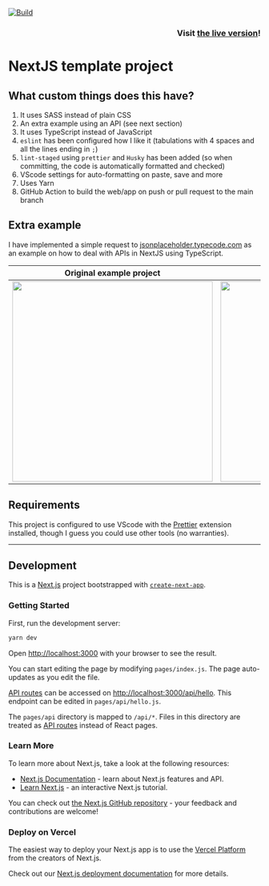 [![Build](https://github.com/margual56/nextjs-project-template/actions/workflows/main.yml/badge.svg?branch=main)](https://github.com/margual56/nextjs-project-template/actions/workflows/main.yml)

<h3 align="right">Visit <a href="https://nextjs-project-template-3ek075t3x-margual56.vercel.app/">the live version</a>!</h3>

# NextJS template project

## What custom things does this have?

1. It uses SASS instead of plain CSS
2. An extra example using an API (see next section)
3. It uses TypeScript instead of JavaScript
4. `eslint` has been configured how I like it (tabulations with 4 spaces and all the lines ending in `;`)
5. `lint-staged` using `prettier` and `Husky` has been added (so when committing, the code is automatically formatted and checked)
6. VScode settings for auto-formatting on paste, save and more
7. Uses Yarn
8. GitHub Action to build the web/app on push or pull request to the main branch

## Extra example

I have implemented a simple request to [jsonplaceholder.typecode.com](https://jsonplaceholder.typicode.com/posts) as an example on how to deal with APIs in NextJS using TypeScript.

|Original example project|What was added|
|-|-|
|<img align="center" width="auto" height="400" src="https://user-images.githubusercontent.com/30444886/154343862-0940eab0-e293-4b73-b2a7-b54694135a45.png">|<img align="center" width="auto" height="400" src="https://user-images.githubusercontent.com/30444886/154344654-a9a4dd64-8802-4174-b06c-36a9b40411d0.png">|


## Requirements

This project is configured to use VScode with the [Prettier](https://open-vsx.org/vscode/item?itemName=esbenp.prettier-vscode) extension installed, though I guess you could use other tools (no warranties).

---

## Development

This is a [Next.js](https://nextjs.org/) project bootstrapped with [`create-next-app`](https://github.com/vercel/next.js/tree/canary/packages/create-next-app).

### Getting Started

First, run the development server:

```bash
yarn dev
```

Open [http://localhost:3000](http://localhost:3000) with your browser to see the result.

You can start editing the page by modifying `pages/index.js`. The page auto-updates as you edit the file.

[API routes](https://nextjs.org/docs/api-routes/introduction) can be accessed on [http://localhost:3000/api/hello](http://localhost:3000/api/hello). This endpoint can be edited in `pages/api/hello.js`.

The `pages/api` directory is mapped to `/api/*`. Files in this directory are treated as [API routes](https://nextjs.org/docs/api-routes/introduction) instead of React pages.

### Learn More

To learn more about Next.js, take a look at the following resources:

-   [Next.js Documentation](https://nextjs.org/docs) - learn about Next.js features and API.
-   [Learn Next.js](https://nextjs.org/learn) - an interactive Next.js tutorial.

You can check out [the Next.js GitHub repository](https://github.com/vercel/next.js/) - your feedback and contributions are welcome!

### Deploy on Vercel

The easiest way to deploy your Next.js app is to use the [Vercel Platform](https://vercel.com/new?utm_medium=default-template&filter=next.js&utm_source=create-next-app&utm_campaign=create-next-app-readme) from the creators of Next.js.

Check out our [Next.js deployment documentation](https://nextjs.org/docs/deployment) for more details.
